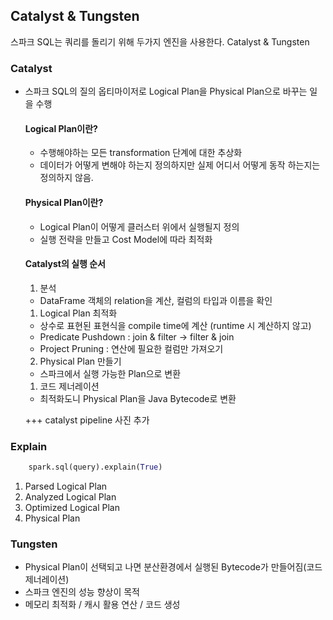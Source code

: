 ## Catalyst & Tungsten

스파크 SQL는 쿼리를 돌리기 위해 두가지 엔진을 사용한다. Catalyst & Tungsten

### Catalyst
- 스파크 SQL의 질의 옵티마이저로 Logical Plan을 Physical Plan으로 바꾸는 일을 수행

    #### Logical Plan이란?
    - 수행해야하는 모든 transformation 단계에 대한 추상화
    - 데이터가 어떻게 변해야 하는지 정의하지만 실제 어디서 어떻게 동작 하는지는 정의하지 않음.

    #### Physical Plan이란?
    - Logical Plan이 어떻게 클러스터 위에서 실행될지 정의
    - 실행 전략을 만들고 Cost Model에 따라 최적화

    #### Catalyst의 실행 순서
    1. 분석 
    - DataFrame 객체의 relation을 계산, 컬럼의 타입과 이름을 확인
    1. Logical Plan 최적화
     - 상수로 표현된 표현식을 compile time에 계산 (runtime 시 계산하지 않고)
     - Predicate Pushdown : join & filter -> filter & join 
     - Project Pruning : 연산에 필요한 컬럼만 가져오기 
    2. Physical Plan 만들기
    - 스파크에서 실행 가능한 Plan으로 변환
    1. 코드 제너레이션
    - 최적화도니 Physical Plan을 Java Bytecode로 변환
    
    +++ catalyst pipeline  사진 추가 

### Explain
```python
    spark.sql(query).explain(True)
```

1. Parsed Logical Plan 
2. Analyzed Logical Plan 
3. Optimized Logical Plan 
4. Physical Plan
  
### Tungsten
- Physical Plan이 선택되고 나면 분산환경에서 실행된 Bytecode가 만들어짐(코드 제너레이션)
- 스파크 엔진의 성능 향상이 목적
- 메모리 최적화 / 캐시 활용 연산 / 코드 생성

